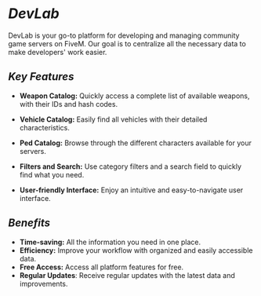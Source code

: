 # ***DevLab***

DevLab is your go-to platform for developing and managing community game servers on FiveM.
Our goal is to centralize all the necessary data to make developers' work easier.

## *Key Features*

- **Weapon Catalog:** Quickly access a complete list of available weapons, with their IDs and hash codes.
- **Vehicle Catalog:** Easily find all vehicles with their detailed characteristics.

- **Ped Catalog:** Browse through the different characters available for your servers.

- **Filters and Search:** Use category filters and a search field to quickly find what you need.

- **User-friendly Interface:** Enjoy an intuitive and easy-to-navigate user interface.

## *Benefits*

- **Time-saving:** All the information you need in one place.
- **Efficiency:** Improve your workflow with organized and easily accessible data.
- **Free Access:** Access all platform features for free.
- **Regular Updates**: Receive regular updates with the latest data and improvements.
